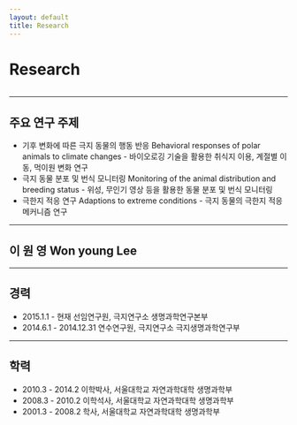 ```yaml
---
layout: default
title: Research
---
```


<div class="post">
	<h1 class="pageTitle"> Research </h1>
	<img src="{{ '/assets/img/Cute Weddell Seal.jpg' | prepend: site.baseurl }}" alt="">
	<hr>
	<h2>주요 연구 주제 </h2>
		<ul>
		<li>기후 변화에 따른 극지 동물의 행동 반응 Behavioral responses of polar animals to climate changes
			- 바이오로깅 기술을 활용한 취식지 이용, 계절별 이동, 먹이원 변화 연구  </li>
  		<li>극지 동물 분포 및 번식 모니터링 Monitoring of the animal distribution and breeding status
			- 위성, 무인기 영상 등을 활용한 동물 분포 및 번식 모니터링 </li>
  		<li>극한지 적응 연구 Adaptions to extreme conditions     
			- 극지 동물의 극한지 적응 메커니즘 연구</li> 
	</ul>
	<hr>
	<h2>				 이  원  영 Won young Lee			 </h2>
	<hr>
	<h2> 경력 </h2>
		<ul>
		<li>2015.1.1 - 현재			선임연구원, 극지연구소 생명과학연구본부  </li>
  		<li>2014.6.1 - 2014.12.31		  연수연구원, 극지연구소 극지생명과학연구부</li>
		</ul>
	<hr>
	<h2> 학력 </h2>
		<ul>
		<li>2010.3 - 2014.2			이학박사, 서울대학교 자연과학대학 생명과학부  </li>
  		<li>2008.3 - 2010.2			이학석사, 서울대학교 자연과학대학 생명과학부</li>
		<li>2001.3 - 2008.2			학사, 서울대학교 자연과학대학 생명과학부 </li>
		</ul>


</div>
